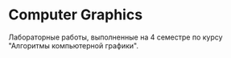 # Computer Graphics
Лабораторные работы, выполненные на 4 семестре по курсу "Алгоритмы компьютерной графики".

